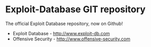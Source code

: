 Exploit-Database GIT repository
===============================

The official Exploit Database repository, now on Github!

- Exploit Database - http://www.exploit-db.com
- Offensive Security - http://www.offensive-security.com
